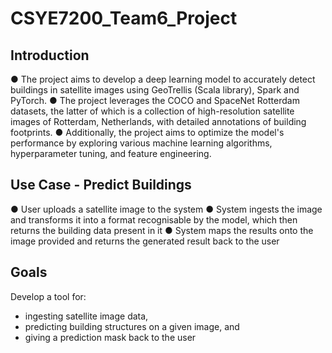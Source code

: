 # CSYE7200_Team6_Project


## Introduction

● The project aims to develop a deep learning model to accurately detect buildings
in satellite images using GeoTrellis (Scala library), Spark and PyTorch.
● The project leverages the COCO and SpaceNet Rotterdam datasets, the latter of
which is a collection of high-resolution satellite images of Rotterdam,
Netherlands, with detailed annotations of building footprints.
● Additionally, the project aims to optimize the model's performance by exploring
various machine learning algorithms, hyperparameter tuning, and feature
engineering.

## Use Case - Predict Buildings

● User uploads a satellite image to the system
● System ingests the image and transforms it into a format recognisable by the model,
which then returns the building data present in it
● System maps the results onto the image provided and returns the generated result 
back to the user

## Goals

Develop a tool for:
- ingesting satellite image data,
- predicting building structures on a given image, and
- giving a prediction mask back to the user
